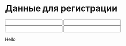 <html>
<head>
    <meta charset="UTF-8">
    <title>Форма ркгистрации</title>
</head>
<body>
    <div id="main">
        <h1>Данные для регистрации</h1>
        <input type="Введите почту">
        <input type="Введите ФИО">
        <input type="Введите номер телефона">
        <input type="Введите ИНН компании">
        <p>Hello</p>
    </div>
</body>

</html>
